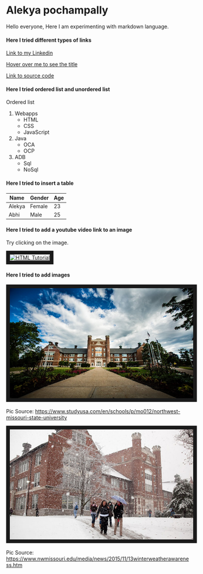 # Alekya pochampally
Hello everyone, Here I am experimenting with markdown language. 

#### Here I tried different types of links

[Link to my Linkedin](https://www.linkedin.com/in/alekya-pochampally-643a07112/)

[Hover over me to see the title](https://www.w3schools.com/ "W3 schools")

[Link to source code](../master/README.md)


#### Here I tried ordered list and unordered list
Ordered list
1. Webapps
    * HTML
    * CSS
    * JavaScript
2. Java
    * OCA
    * OCP
3. ADB
    * Sql
    * NoSql

#### Here I tried to insert a table

| Name | Gender| Age  |
|--------|------|------|
|Alekya| Female |23 |
|Abhi|Male|25|



#### Here I tried to add a youtube video link to an image
Try clicking on the image.

<a href="http://www.youtube.com/watch?feature=player_embedded&v=UB1O30fR-EE
" target="_blank"><img src="http://img.youtube.com/vi/UB1O30fR-EE/0.jpg" 
alt="HTML Tutorial" width="500" height="300" border="10" /></a>

#### Here I tried to add images
<a><img src="https://github.com/AlekyaPochampally/alekyapochampally.github.io/blob/master/cdn_MkqQox71nIiFVC3b2R15-rElqNHf7SJv.jpg" 
alt="Northwest Missouri state university" width="500" height="300" border="10" /></a>

Pic Source: https://www.studyusa.com/en/schools/p/mo012/northwest-missouri-state-university


<a><img src="https://github.com/AlekyaPochampally/alekyapochampally.github.io/blob/master/adminsnowfall1.jpg" 
alt="Northwest Missouri state university" width="500" height="300" border="10" /></a>

Pic Source: https://www.nwmissouri.edu/media/news/2015/11/13winterweatherawareness.htm
